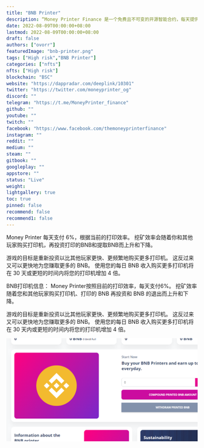 ```yaml
---
title: "BNB Printer"
description: “Money Printer Finance 是一个免费且不可变的开源智能合约，每天提供 6% 的 BNB。”
date: 2022-08-09T00:00:00+08:00
lastmod: 2022-08-09T00:00:00+08:00
draft: false
authors: ["ovorr"]
featuredImage: "bnb-printer.png"
tags: ["High risk","BNB Printer"]
categories: ["nfts"]
nfts: ["High risk"]
blockchain: "BSC"
website: "https://dappradar.com/deeplink/10301"
twitter: "https://twitter.com/moneyprinter_og"
discord: ""
telegram: "https://t.me/MoneyPrinter_finance"
github: ""
youtube: ""
twitch: ""
facebook: "https://www.facebook.com/themoneyprinterfinance"
instagram: ""
reddit: ""
medium: ""
steam: ""
gitbook: ""
googleplay: ""
appstore: ""
status: "Live"
weight: 
lightgallery: true
toc: true
pinned: false
recommend: false
recommend1: false
---
```

<p>Money Printer 每天支付 6%，根据当前的打印效率。 挖矿效率会随着你和其他玩家购买打印机，再投资打印的BNB和提取BNB而上升和下降。</p>
<p>游戏的目标是重新投资以比其他玩家更快、更频繁地购买更多打印机。 这反过来又可以更快地为您赚取更多的 BNB。 使用您的每日 BNB 收入购买更多打印机将在 30 天或更短的时间内将您的打印机增加 4 倍。</p>



BNB打印机信息：
Money Printer按照目前的打印效率，每天支付6%。 挖矿效率随着您和其他玩家购买打印机、打印的 BNB 再投资和 BNB 的退出而上升和下降。

游戏的目标是重新投资以比其他玩家更快、更频繁地购买更多打印机。 这反过来又可以更快地为您赚取更多的 BNB。 使用您的每日 BNB 收入购买更多打印机将在 30 天内或更短的时间内将您的打印机增加 4 倍。

![a](a.png)